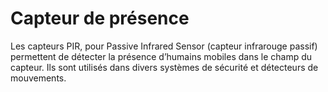 # Capteur de présence

Les capteurs PIR, pour Passive Infrared Sensor (capteur infrarouge passif) permettent de détecter la présence d’humains mobiles dans le champ du capteur. Ils sont utilisés dans divers systèmes de sécurité et détecteurs de mouvements.

